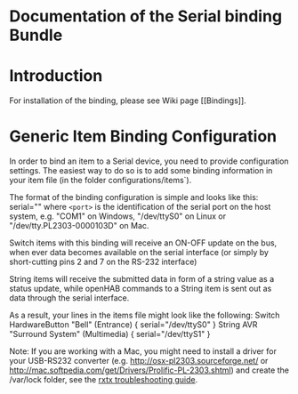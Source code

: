 # Documentation of the Serial binding Bundle

# Introduction

For installation of the binding, please see Wiki page [[Bindings]].

# Generic Item Binding Configuration

In order to bind an item to a Serial device, you need to provide configuration settings. The easiest way to do so is to add some binding information in your item file (in the folder configurations/items`). 

The format of the binding configuration is simple and looks like this:
    serial="<port>"
where `<port>` is the identification of the serial port on the host system, e.g. "COM1" on Windows, "/dev/ttyS0" on Linux or "/dev/tty.PL2303-0000103D" on Mac.

Switch items with this binding will receive an ON-OFF update on the bus, when ever data becomes available on the serial interface (or simply by short-cutting pins 2 and 7 on the RS-232 interface)

String items will receive the submitted data in form of a string value as a status update, while openHAB commands to a String item is sent out as data through the serial interface.

As a result, your lines in the items file might look like the following:
    Switch HardwareButton	"Bell"	           (Entrance)      { serial="/dev/ttyS0" }
    String AVR              "Surround System"  (Multimedia)    { serial="/dev/ttyS1" } 

Note: If you are working with a Mac, you might need to install a driver for your USB-RS232 converter (e.g. http://osx-pl2303.sourceforge.net/ or http://mac.softpedia.com/get/Drivers/Prolific-PL-2303.shtml) and create the /var/lock folder, see the [rxtx troubleshooting guide](http://rxtx.qbang.org/wiki/index.php/Trouble_shooting#Mac_OS_X_users).
